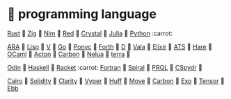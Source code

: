 # :lady_beetle: programming language
[Rust](https://github.com/rust-lang/rust) :carrot: [Zig](https://github.com/ziglang/zig) :carrot: [Nim](https://github.com/nim-lang/Nim) :carrot: [Red](https://github.com/red/red) :carrot: [Crystal](https://github.com/crystal-lang/crystal) :carrot: [Julia](https://github.com/JuliaLang/julia) :carrot: [Python](https://en.wikipedia.org/wiki/Python_(programming_language)) :carrot: 

[ARA](https://www.adaic.org/) :carrot: [Lisp](https://common-lisp.net/) :carrot: [V](https://github.com/vlang/v) :carrot: [Go](https://go.dev/) :carrot: [Ponyc](https://github.com/ponylang/ponyc) :carrot: [Forth](https://forth-standard.org/) :carrot: [D](https://dlang.org/) :carrot: [Vala](https://vala.dev/) :carrot: [Elixir](https://elixir-lang.org/) :carrot: [ATS](https://www.cs.bu.edu/~hwxi/atslangweb/) :carrot: [Hare](https://harelang.org/) :carrot: [OCaml](https://github.com/ocaml/ocaml) :carrot: [Acton](https://github.com/actonlang/acton) :carrot: [Carbon](https://github.com/carbon-language/carbon-lang) :carrot: [Nelua](https://github.com/edubart/nelua-lang) :carrot: [terra](https://github.com/terralang/terra) :carrot: 

[Odin](https://github.com/odin-lang/Odin) :carrot: [Haskell](https://en.wikipedia.org/wiki/Haskell) :carrot: [Racket](https://en.wikipedia.org/wiki/Racket_(programming_language)) :carrot: [Fortran](https://fortran-lang.org/) :carrot: [Spiral](https://github.com/mrakgr/The-Spiral-Language) :carrot: [PRQL](https://github.com/PRQL/prql) :carrot: [CSpydr](https://github.com/Spydr06/CSpydr) :carrot: 

[Cairo](https://github.com/starkware-libs/cairo) :carrot: [Solidity](https://github.com/ethereum/solidity) :carrot: [Clarity](https://clarity-lang.org/) :carrot: [Vyper](https://github.com/vyperlang/vyper) :carrot: [Huff](https://github.com/huff-language/huff-rs) :carrot: [Move](https://github.com/move-language/move) :carrot: [Carbon](https://github.com/carbon-language/carbon-lang) :carrot: [Exo](https://github.com/exo-lang/exo) :carrot: [Tensor](https://github.com/gilbo/atl) :carrot: [Ebb](https://github.com/gilbo/ebb) 
